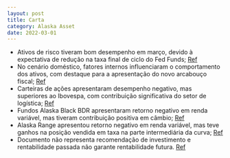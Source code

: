 ```yaml
---
layout: post
title: Carta
category: Alaska Asset
date: 2022-03-01
---
```


- Ativos de risco tiveram bom desempenho em março, devido à expectativa de redução na taxa final de ciclo do Fed Funds; 
<a href="#" onclick="search_on_pdf('na parte intermediária da curva. Em câmbio, o fundo segue com posição vendida em dólar contra o real')">Ref</a>
- No cenário doméstico, fatores internos influenciaram o comportamento dos ativos, com destaque para a apresentação do novo arcabouço fiscal; 
<a href="#" onclick="search_on_pdf('eventos bancários e suas consequências contracionistas na atividade econômica. No ambiente doméstico')">Ref</a>
- Carteiras de ações apresentaram desempenho negativo, mas superiores ao Ibovespa, com contribuição significativa do setor de logística; 
<a href="#" onclick="search_on_pdf('contribuição mais significativa veio do setor de logística, enquanto do lado negativo o destaque vei')">Ref</a>
- Fundos Alaska Black BDR apresentaram retorno negativo em renda variável, mas tiveram contribuição positiva em câmbio; 
<a href="#" onclick="search_on_pdf('Alaska Range: o fundo apresentou retorno negativo em renda variável, com perdas na posição direciona')">Ref</a>
- Alaska Range apresentou retorno negativo em renda variável, mas teve ganhos na posição vendida em taxa na parte intermediária da curva; 
<a href="#" onclick="search_on_pdf('Alaska Range: o fundo apresentou retorno negativo em renda variável, com perdas na posição direciona')">Ref</a>
- Documento não representa recomendação de investimento e rentabilidade passada não garante rentabilidade futura.
<a href="#" onclick="search_on_pdf('créditos – FGC. A rentabilidade passada não representa garantia de rentabilidade futura. A rentabili')">Ref</a>
